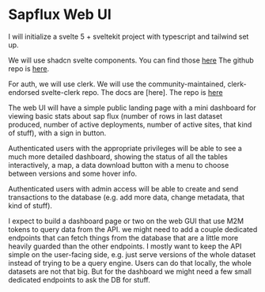 # Sapflux Web UI

I will initialize a svelte 5 + sveltekit project with typescript and tailwind set up.

We will use shadcn svelte components. You can find those [here](https://www.shadcn-svelte.com/) The github repo is [here](https://github.com/huntabyte/shadcn-svelte).

For auth, we will use clerk. We will use the community-maintained, clerk-endorsed svelte-clerk repo. The docs are [here]. The repo is [here](https://github.com/wobsoriano/svelte-clerk)

The web UI will have a simple public landing page with a mini dashboard for viewing basic stats about sap flux (number of rows in last dataset produced, number of active deployments, number of active sites, that kind of stuff), with a sign in button.

Authenticated users with the appropriate privileges will be able to see a much more detailed dashboard, showing the status of all the tables interactively, a map, a data download button with a menu to choose between versions and some hover info.

Authenticated users with admin access will be able to create and send transactions to the database (e.g. add more data, change metadata, that kind of stuff).

I expect to build a dashboard page or two on the web GUI that use M2M tokens to query data from the API. we might need to add a couple dedicated endpoints that can fetch things from the database that are a little more heavily guarded than the other endpoints. I mostly want to keep the API simple on the user-facing side, e.g. just serve versions of the whole dataset instead of trying to be a query engine. Users can do that locally, the whole datasets are not that big. But for the dashboard we might need a few small dedicated endpoints to ask the DB for stuff. 